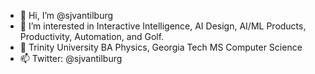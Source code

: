 - 👋 Hi, I’m @sjvantilburg
- 👀 I’m interested in Interactive Intelligence, AI Design, AI/ML Products, Productivity, Automation, and Golf.
- 🌱 Trinity University BA Physics, Georgia Tech MS Computer Science
- 📫 Twitter: @sjvantilburg

<!---
sjvantilburg/sjvantilburg is a ✨ special ✨ repository because its `README.md` (this file) appears on your GitHub profile.
You can click the Preview link to take a look at your changes.
--->

